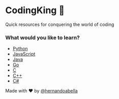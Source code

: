 # CodingKing 🤴
Quick resources for conquering the world of coding 
### What would you like to learn?
- [Python](./programing-languages/python/python.md)
- [JavaScript](#)
- [Java](#)
- [Go](#)
- [C](#)
- [C++](#)
- [C#](#)

Made with ❤️ by [@hernandoabella](https://www.github.com/hernandoabella)
